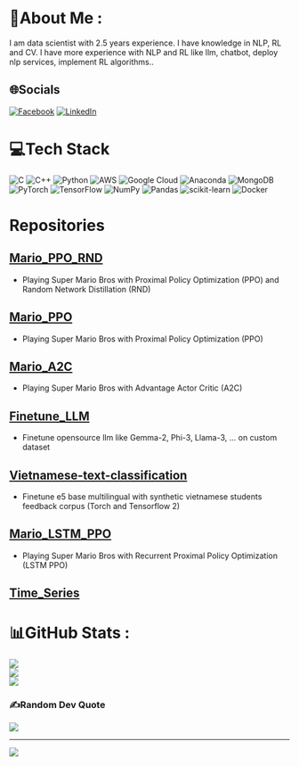 # 💫About Me :
I am data scientist with 2.5 years experience. I have knowledge in NLP, RL and CV. I have more experience with NLP and RL like llm, chatbot, deploy nlp services, implement RL algorithms..

## 🌐Socials
[![Facebook](https://img.shields.io/badge/Facebook-%231877F2.svg?logo=Facebook&logoColor=white)](https://facebook.com/viethoang.chuong.3/) [![LinkedIn](https://img.shields.io/badge/LinkedIn-%230077B5.svg?logo=linkedin&logoColor=white)](https://linkedin.com/in/cvhvn) 

# 💻Tech Stack
![C](https://img.shields.io/badge/c-%2300599C.svg?style=plastic&logo=c&logoColor=white) ![C++](https://img.shields.io/badge/c++-%2300599C.svg?style=plastic&logo=c%2B%2B&logoColor=white) ![Python](https://img.shields.io/badge/python-3670A0?style=plastic&logo=python&logoColor=ffdd54) ![AWS](https://img.shields.io/badge/AWS-%23FF9900.svg?style=plastic&logo=amazon-aws&logoColor=white) ![Google Cloud](https://img.shields.io/badge/Google%20Cloud-%234285F4.svg?style=plastic&logo=google-cloud&logoColor=white) ![Anaconda](https://img.shields.io/badge/Anaconda-%2344A833.svg?style=plastic&logo=anaconda&logoColor=white) ![MongoDB](https://img.shields.io/badge/MongoDB-%234ea94b.svg?style=plastic&logo=mongodb&logoColor=white) ![PyTorch](https://img.shields.io/badge/PyTorch-%23EE4C2C.svg?style=plastic&logo=PyTorch&logoColor=white) ![TensorFlow](https://img.shields.io/badge/TensorFlow-%23FF6F00.svg?style=plastic&logo=TensorFlow&logoColor=white) ![NumPy](https://img.shields.io/badge/numpy-%23013243.svg?style=plastic&logo=numpy&logoColor=white) ![Pandas](https://img.shields.io/badge/pandas-%23150458.svg?style=plastic&logo=pandas&logoColor=white) ![scikit-learn](https://img.shields.io/badge/scikit--learn-%23F7931E.svg?style=plastic&logo=scikit-learn&logoColor=white) ![Docker](https://img.shields.io/badge/docker-%230db7ed.svg?style=plastic&logo=docker&logoColor=white)

# Repositories

## [Mario_PPO_RND](https://github.com/CVHvn/Mario_PPO_RND)
- Playing Super Mario Bros with Proximal Policy Optimization (PPO) and Random Network Distillation (RND)

## [Mario_PPO](https://github.com/CVHvn/Mario_PPO)
- Playing Super Mario Bros with Proximal Policy Optimization (PPO)

## [Mario_A2C](https://github.com/CVHvn/Mario_A2C)
- Playing Super Mario Bros with Advantage Actor Critic (A2C)

## [Finetune_LLM](https://github.com/CVHvn/Finetune_LLM)
- Finetune opensource llm like Gemma-2, Phi-3, Llama-3, ... on custom dataset

## [Vietnamese-text-classification](https://github.com/CVHvn/Vietnamese-text-classification)
- Finetune e5 base multilingual with synthetic vietnamese students feedback corpus (Torch and Tensorflow 2)

## [Mario_LSTM_PPO](https://github.com/CVHvn/Mario_LSTM_PPO)
- Playing Super Mario Bros with Recurrent Proximal Policy Optimization (LSTM PPO)

## [Time_Series](https://github.com/CVHvn/Time_Series)

# 📊GitHub Stats :
![](https://github-readme-stats.vercel.app/api?username=CVHvn&theme=radical&hide_border=false&include_all_commits=false&count_private=false)<br/>
![](https://github-readme-streak-stats.herokuapp.com/?user=CVHvn&theme=radical&hide_border=false)<br/>
![](https://github-readme-stats.vercel.app/api/top-langs/?username=CVHvn&theme=radical&hide_border=false&include_all_commits=false&count_private=false&layout=compact)

### ✍️Random Dev Quote
![](https://quotes-github-readme.vercel.app/api?type=horizontal&theme=radical)

---
[![](https://visitcount.itsvg.in/api?id=CVHvn&icon=0&color=0)](https://visitcount.itsvg.in)
